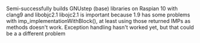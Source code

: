 Semi-successfully builds GNUstep (base) libraries on Raspian 10 with clang9 and libobjc2.1
libojc2.1 is important because 1.9 has some problems with imp_implementationWithBlock(),
at least using those returned IMPs as methods doesn't work.
Exception handling hasn't worked yet, but that could be a a different problem
